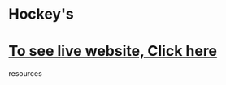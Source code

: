 # Hockey's

# [ To see live website, Click here]([https://www.figma.com/file/oYDXrB8AmDf8NzeUtztSCT/Assignment-3-UI-Design?type=design&node-id=1%3A5&mode=design&t=QlGT7WmNH4hO3VjZ-1](https://abdullahalmaksud.github.io/b9-a3/)https://abdullahalmaksud.github.io/b9-a3/)


resources
